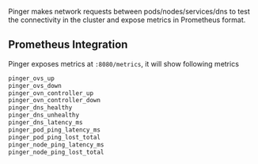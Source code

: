 Pinger makes network requests between pods/nodes/services/dns to test the connectivity in the cluster and expose metrics in Prometheus format.

## Prometheus Integration

Pinger exposes metrics at `:8080/metrics`, it will show following metrics

```bash
pinger_ovs_up
pinger_ovs_down
pinger_ovn_controller_up
pinger_ovn_controller_down
pinger_dns_healthy
pinger_dns_unhealthy
pinger_dns_latency_ms
pinger_pod_ping_latency_ms
pinger_pod_ping_lost_total
pinger_node_ping_latency_ms
pinger_node_ping_lost_total
```
